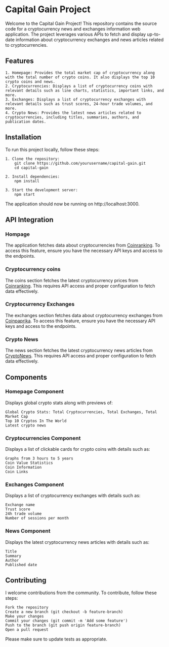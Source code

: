 # Capital Gain Project

Welcome to the Capital Gain Project! This repository contains the source code for a cryptocurrency news and exchanges information web application. The project leverages various APIs to fetch and display up-to-date information about cryptocurrency exchanges and news articles related to cryptocurrencies.

## Features
    1. Homepage: Provides the total market cap of cryptocurrency along with the total number of crypto coins. It also displays the top 10 crypto coins and news.
    2. Cryptocurrencies: Displays a list of cryptocurrency coins with relevant details such as line charts, statistics, important links, and more.
    3. Exchanges: Displays a list of cryptocurrency exchanges with relevant details such as trust scores, 24-hour trade volumes, and more.
    4. Crypto News: Provides the latest news articles related to cryptocurrencies, including titles, summaries, authors, and publication dates.

## Installation
To run this project locally, follow these steps:

    1. Clone the repository:
        git clone https://github.com/yourusername/capital-gain.git
        cd capital-gain

    2. Install dependencies:
        npm install

    3. Start the development server:
        npm start

The application should now be running on http://localhost:3000.

## API Integration
### Hompage
The application fetches data about cryptocurrencies from [Coinranking](https://rapidapi.com/Coinranking/api/coinranking1). To access this feature, ensure you have the necessary API keys and access to the endpoints.
### Cryptocurrency coins
The coins section fetches the latest cryptocurrency prices from [Coinranking](https://rapidapi.com/Coinranking/api/coinranking1). This requires API access and proper configuration to fetch data effectively.
### Cryptocurrency Exchanges
The exchanges section fetches data about cryptocurrency exchanges from [Coinpaprika](https://rapidapi.com/lbraciszewski/api/coinpaprika1). To access this feature, ensure you have the necessary API keys and access to the endpoints.
### Crypto News
The news section fetches the latest cryptocurrency news articles from [CryptoNews](https://rapidapi.com/apiwizard/api/crypto-news51). This requires API access and proper configuration to fetch data effectively.

## Components
### Homepage Component
Displays global crypto stats along with previews of:

    Global Crypto Stats: Total Cryptocurrencies, Total Exchanges, Total Market Cap
    Top 10 Cryptos In The World
    Latest crypto news

### Cryptocurrencies Component
Displays a list of clickable cards for crypto coins with details such as:

    Graphs from 3 hours to 5 years
    Coin Value Statistics
    Coin Information
    Coin Links

### Exchanges Component
Displays a list of cryptocurrency exchanges with details such as:

    Exchange name
    Trust score
    24h trade volume
    Number of sessions per month

### News Component
Displays the latest cryptocurrency news articles with details such as:

    Title
    Summary
    Author
    Published date

## Contributing

I welcome contributions from the community. To contribute, follow these steps:

    Fork the repository
    Create a new branch (git checkout -b feature-branch)
    Make your changes
    Commit your changes (git commit -m 'Add some feature')
    Push to the branch (git push origin feature-branch)
    Open a pull request

Please make sure to update tests as appropriate.

